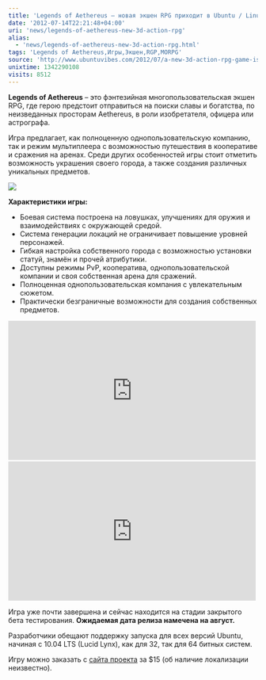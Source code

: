 ```yaml
---
title: 'Legends of Aethereus – новая экшен RPG приходит в Ubuntu / Linux'
date: '2012-07-14T22:21:48+04:00'
uri: 'news/legends-of-aethereus-new-3d-action-rpg'
alias: 
  - 'news/legends-of-aethereus-new-3d-action-rpg.html'
tags: 'Legends of Aethereus,Игры,Экшен,RGP,MORPG'
source: 'http://www.ubuntuvibes.com/2012/07/a-new-3d-action-rpg-game-is-coming-to.html'
unixtime: 1342290108
visits: 8512
---
```

**Legends of Aethereus** – это фэнтезийная многопользовательская экшен RPG, где герою предстоит отправиться на поиски славы и богатства, по неизведанных просторам Aethereus, в роли изобретателя, офицера или астрографа.

Игра предлагает, как полноценную однопользовательскую компанию, так и режим мультиплеера с возможностью путешествия в кооперативе и сражения на аренах. Среди других особенностей игры стоит отметить возможность украшения своего города, а также создания различных уникальных предметов.

[![](img/2012/07/14/22-00/legends-of-aethereus-action-rpg-7569410638-o.jpg)](img/2012/07/14/22-00/legends-of-aethereus-action-rpg-7569410638-o.jpg)

**Характеристики игры:**

*   Боевая система построена на ловушках, улучшениях для оружия и взаимодействиях с окружающей средой.
*   Система генерации локаций не ограничивает повышение уровней персонажей.
*   Гибкая настройка собственного города с возможностью установки статуй, знамён и прочей атрибутики.
*   Доступны режимы PvP, кооператива, однопользовательской компании и своя собственная арена для сражений.
*   Полноценная однопользовательская компания с увлекательным сюжетом.
*   Практически безграничные возможности для создания собственных предметов.

<iframe width="500" height="281" src="https://www.youtube.com/embed/tTrg_k6jjgQ" frameborder="0" allowfullscreen=""></iframe> 

<iframe width="500" height="281" src="https://www.youtube.com/embed/2GtZljO6Obw" frameborder="0" allowfullscreen=""></iframe>

Игра уже почти завершена и сейчас находится на стадии закрытого бета тестирования. **Ожидаемая дата релиза намечена на август.**

Разработчики обещают поддержку запуска для всех версий Ubuntu, начиная с 10.04 LTS (Lucid Lynx), как для 32, так для 64 битных систем.

Игру можно заказать с [сайта проекта](http://www.kickstarter.com/projects/460738485/legends-of-aethereus-co-op-hack-n-slash-action-gam) за $15 (об наличие локализации неизвестно).
